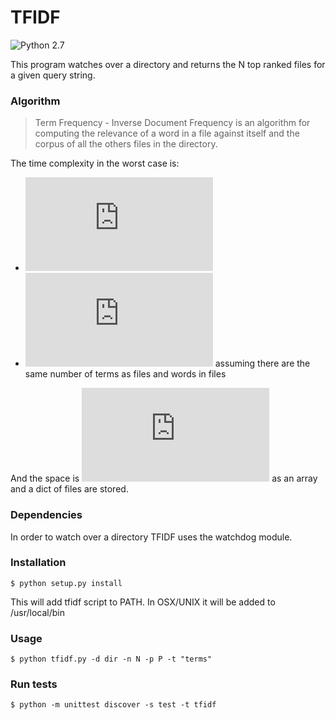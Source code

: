 # TFIDF 
![Python 2.7](https://img.shields.io/badge/python-2.7-blue.svg)

This program watches over a directory and returns the N top ranked files for a given query string.

### Algorithm
>Term Frequency - Inverse Document Frequency is an algorithm for computing the relevance of a word in a file against itself and the corpus of all the others files in the directory.

The time complexity in the worst case is:

- ![equation](https://latex.codecogs.com/gif.latex?O%28n%5E3%29%5C%20on%5C%20single%5C%20thread)
- ![equation](https://latex.codecogs.com/gif.latex?O%28n%5E2%29%5C%20on%5C%20multithread)
assuming there are the same number of terms as files and words in files

And the space is ![equation](https://latex.codecogs.com/gif.latex?O%282n%29) as an array and a dict of files are stored.

### Dependencies
In order to watch over a directory TFIDF uses the watchdog module.

### Installation
`$ python setup.py install`

This will add tfidf script to PATH. In OSX/UNIX it will be added to /usr/local/bin

### Usage
`$ python tfidf.py -d dir -n N -p P -t "terms"`

### Run tests
`$ python -m unittest discover -s test -t tfidf`
